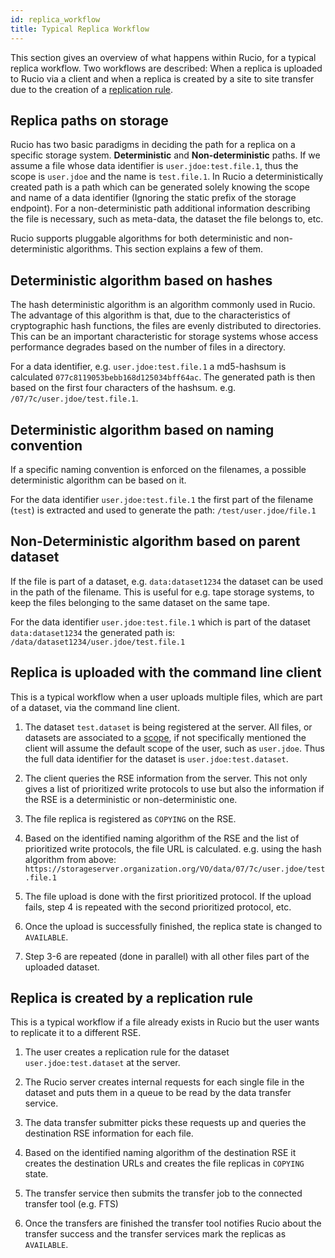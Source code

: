 ```yaml
---
id: replica_workflow
title: Typical Replica Workflow
---
```


This section gives an overview of what happens within Rucio, for a typical
replica workflow. Two workflows are described: When a replica is uploaded to
Rucio via a client and when a replica is created by a site to site transfer due
to the creation of a [replication rule](replica_management.md).

## Replica paths on storage

Rucio has two basic paradigms in deciding the path for a replica on a specific
storage system. **Deterministic** and **Non-deterministic** paths. If we assume
a file whose data identifier is `user.jdoe:test.file.1`, thus the scope is
`user.jdoe` and the name is `test.file.1`. In Rucio a deterministically created
path is a path which can be generated solely knowing the scope and name of a
data identifier (Ignoring the static prefix of the storage endpoint). For a
non-deterministic path additional information describing the file is necessary,
such as meta-data, the dataset the file belongs to, etc.

Rucio supports pluggable algorithms for both deterministic and non-deterministic
algorithms. This section explains a few of them.

## Deterministic algorithm based on hashes

The hash deterministic algorithm is an algorithm commonly used in Rucio. The
advantage of this algorithm is that, due to the characteristics of cryptographic
hash functions, the files are evenly distributed to directories. This can be an
important characteristic for storage systems whose access performance degrades
based on the number of files in a directory.

For a data identifier, e.g. `user.jdoe:test.file.1` a md5-hashsum is calculated
`077c8119053bebb168d125034bff64ac`. The generated path is then based on the
first four characters of the hashsum. e.g. `/07/7c/user.jdoe/test.file.1`.

## Deterministic algorithm based on naming convention

If a specific naming convention is enforced on the filenames, a possible
deterministic algorithm can be based on it.

For the data identifier `user.jdoe:test.file.1` the first part of the filename
(`test`) is extracted and used to generate the path: `/test/user.jdoe/file.1`

## Non-Deterministic algorithm based on parent dataset

If the file is part of a dataset, e.g. `data:dataset1234` the dataset can be
used in the path of the filename. This is useful for e.g. tape storage systems,
to keep the files belonging to the same dataset on the same tape.

For the data identifier `user.jdoe:test.file.1` which is part of the dataset
`data:dataset1234` the generated path is:
`/data/dataset1234/user.jdoe/test.file.1`

## Replica is uploaded with the command line client

This is a typical workflow when a user uploads multiple files, which are part of
a dataset, via the command line client.

1. The dataset `test.dataset` is being registered at the server.  All files, or
   datasets are associated to a [scope](file_dataset_container.md), if not
   specifically mentioned the client will assume the default scope of the user,
   such as `user.jdoe`. Thus the full data identifier for the dataset is
   `user.jdoe:test.dataset`.

1. The client queries the RSE information from the server. This not only gives a
   list of prioritized write protocols to use but also the information if the
   RSE is a deterministic or non-deterministic one.

1. The file replica is registered as `COPYING` on the RSE.

1. Based on the identified naming algorithm of the RSE and the list of
   prioritized write protocols, the file URL is calculated.  e.g. using the hash
   algorithm from above:
   `https://storageserver.organization.org/VO/data/07/7c/user.jdoe/test.file.1`

1. The file upload is done with the first prioritized protocol. If the upload
   fails, step 4 is repeated with the second prioritized protocol, etc.

1. Once the upload is successfully finished, the replica state is changed to
   `AVAILABLE`.

1. Step 3-6 are repeated (done in parallel) with all other files part of the
   uploaded dataset.

## Replica is created by a replication rule

This is a typical workflow if a file already exists in Rucio but the user wants
to replicate it to a different RSE.

1. The user creates a replication rule for the dataset `user.jdoe:test.dataset`
   at the server.

1. The Rucio server creates internal requests for each single file in the
   dataset and puts them in a queue to be read by the data transfer service.

1. The data transfer submitter picks these requests up and queries the
   destination RSE information for each file.

1. Based on the identified naming algorithm of the destination RSE it creates
   the destination URLs and creates the file replicas in `COPYING` state.

1. The transfer service then submits the transfer job to the connected transfer
   tool (e.g. FTS)

1. Once the transfers are finished the transfer tool notifies Rucio about the
   transfer success and the transfer services mark the replicas as `AVAILABLE`.
